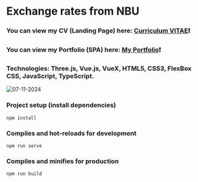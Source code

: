 # Exchange rates from NBU #
### You can view my CV (Landing Page) here: [Curriculum VITAE](https://zorger27.github.io)❗️ ###
### You can view my Portfolio (SPA) here: [My Portfolio](https://Zorin.Expert)❗️ ###
### Technologies: Three.js, Vue.js, VueX, HTML5, CSS3, FlexBox CSS, JavaScript, TypeScript. ###
![07-11-2024](https://github.com/user-attachments/assets/d5232052-3dfb-4114-ac5c-7e5618245448)


### Project setup (install dependencies)
```
npm install
```

### Compiles and hot-reloads for development
```
npm run serve
```

### Compiles and minifies for production
```
npm run build
```
